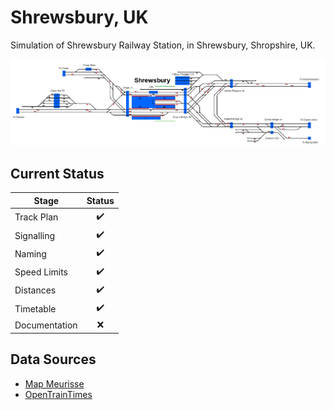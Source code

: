 # Shrewsbury, UK
Simulation of Shrewsbury Railway Station, in Shrewsbury, Shropshire, UK.

![Image of Current State of Map](Images/Shrewsbury.bmp)

## Current Status

| Stage         | Status        |
| ------------- |:-------------:|
| Track Plan     | :heavy_check_mark: |
| Signalling      | :heavy_check_mark:      |
| Naming | :heavy_check_mark:      |
| Speed Limits | :heavy_check_mark: |
| Distances | :heavy_check_mark: |
| Timetable | :heavy_check_mark: |
| Documentation | :x: |


## Data Sources

- [Map Meurisse](https://map.meurisse.org/)
- [OpenTrainTimes](https://www.opentraintimes.com/)
